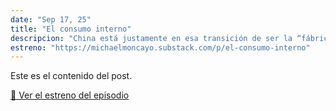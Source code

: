 ```yaml
---
date: "Sep 17, 25"
title: "El consumo interno"
descripcion: "China está justamente en esa transición de ser la “fábrica barata del mundo"
estreno: "https://michaelmoncayo.substack.com/p/el-consumo-interno"
---
```

Este es el contenido del post.


[🔗 Ver el estreno del episodio](https://michaelmoncayo.substack.com/p/el-consumo-interno)
